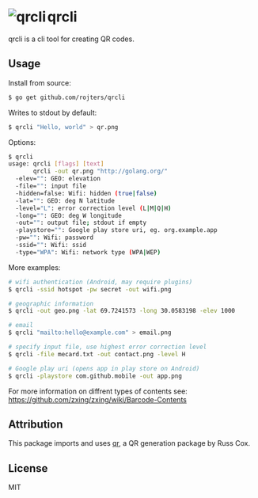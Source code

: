 
# <img src="http://i.imgur.com/dhnYicm.png" alt="qrcli" align="left" /> qrcli

qrcli is a cli tool for creating QR codes.

## Usage

Install from source: 

```bash
$ go get github.com/rojters/qrcli
```

Writes to stdout by default:

```bash
$ qrcli "Hello, world" > qr.png
```

Options:

```bash
$ qrcli
usage: qrcli [flags] [text]
       qrcli -out qr.png "http://golang.org/"
  -elev="": GEO: elevation
  -file="": input file
  -hidden=false: Wifi: hidden (true|false)
  -lat="": GEO: deg N latitude
  -level="L": error correction level (L|M|Q|H)
  -long="": GEO: deg W longitude
  -out="": output file; stdout if empty
  -playstore="": Google play store uri, eg. org.example.app
  -pw="": Wifi: password
  -ssid="": Wifi: ssid
  -type="WPA": Wifi: network type (WPA|WEP)
```

More examples:

```bash
# wifi authentication (Android, may require plugins)
$ qrcli -ssid hotspot -pw secret -out wifi.png

# geographic information
$ qrcli -out geo.png -lat 69.7241573 -long 30.0583198 -elev 1000

# email
$ qrcli "mailto:hello@example.com" > email.png

# specify input file, use highest error correction level
$ qrcli -file mecard.txt -out contact.png -level H 

# Google play uri (opens app in play store on Android)
$ qrcli -playstore com.github.mobile -out app.png
```

For more information on diffrent types of contents see:
https://github.com/zxing/zxing/wiki/Barcode-Contents

## Attribution
This package imports and uses [qr](http://code.google.com/p/rsc/qr), a QR generation package by Russ Cox.

## License

MIT
